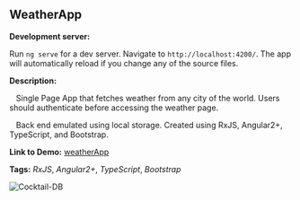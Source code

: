 ## WeatherApp

**Development server:**

Run `ng serve` for a dev server. Navigate to `http://localhost:4200/`. The app will automatically reload if you change any of the source files.

**Description:** 

&nbsp;&nbsp; Single Page App that fetches weather from any city of the world. Users should authenticate before accessing the weather page.

&nbsp;&nbsp; Back end emulated using local storage. Created using RxJS, Angular2+, TypeScript, and Bootstrap.

**Link to Demo:** [weatherApp](https://bohdanov90.github.io/weatherApp/ "weatherApp")


**Tags:** _RxJS_, _Angular2+_, _TypeScript_, _Bootstrap_

![Cocktail-DB](https://i.imgur.com/6LqwYmD.gif)
